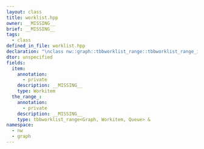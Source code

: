 ```yaml
---
layout: class
title: worklist.hpp
owner: __MISSING__
brief: __MISSING__
tags:
  - class
defined_in_file: worklist.hpp
declaration: "\nclass nw::graph::tbbworklist_range::tbbworklist_range_iterator;"
dtor: unspecified
fields:
  item:
    annotation:
      - private
    description: __MISSING__
    type: Workitem
  the_range_:
    annotation:
      - private
    description: __MISSING__
    type: tbbworklist_range<Graph, Workitem, Queue> &
namespace:
  - nw
  - graph
---
```

